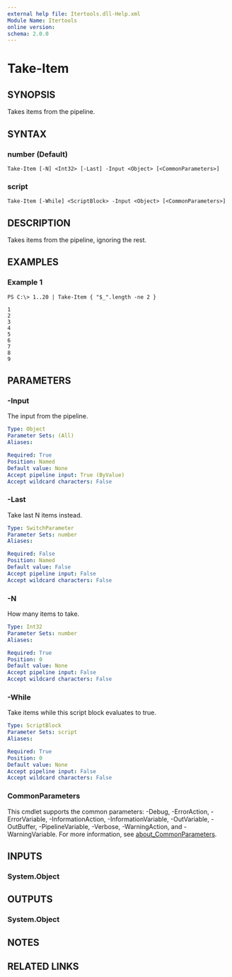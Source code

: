 ```yaml
---
external help file: Itertools.dll-Help.xml
Module Name: Itertools
online version:
schema: 2.0.0
---
```


# Take-Item

## SYNOPSIS
Takes items from the pipeline.

## SYNTAX

### number (Default)
```
Take-Item [-N] <Int32> [-Last] -Input <Object> [<CommonParameters>]
```

### script
```
Take-Item [-While] <ScriptBlock> -Input <Object> [<CommonParameters>]
```

## DESCRIPTION
Takes items from the pipeline, ignoring the rest.

## EXAMPLES

### Example 1
```
PS C:\> 1..20 | Take-Item { "$_".length -ne 2 }

1
2
3
4
5
6
7
8
9
```

## PARAMETERS

### -Input
The input from the pipeline.

```yaml
Type: Object
Parameter Sets: (All)
Aliases:

Required: True
Position: Named
Default value: None
Accept pipeline input: True (ByValue)
Accept wildcard characters: False
```

### -Last
Take last N items instead.

```yaml
Type: SwitchParameter
Parameter Sets: number
Aliases:

Required: False
Position: Named
Default value: False
Accept pipeline input: False
Accept wildcard characters: False
```

### -N
How many items to take.

```yaml
Type: Int32
Parameter Sets: number
Aliases:

Required: True
Position: 0
Default value: None
Accept pipeline input: False
Accept wildcard characters: False
```

### -While
Take items while this script block evaluates to true.

```yaml
Type: ScriptBlock
Parameter Sets: script
Aliases:

Required: True
Position: 0
Default value: None
Accept pipeline input: False
Accept wildcard characters: False
```

### CommonParameters
This cmdlet supports the common parameters: -Debug, -ErrorAction, -ErrorVariable, -InformationAction, -InformationVariable, -OutVariable, -OutBuffer, -PipelineVariable, -Verbose, -WarningAction, and -WarningVariable. For more information, see [about_CommonParameters](http://go.microsoft.com/fwlink/?LinkID=113216).

## INPUTS

### System.Object
## OUTPUTS

### System.Object
## NOTES

## RELATED LINKS
